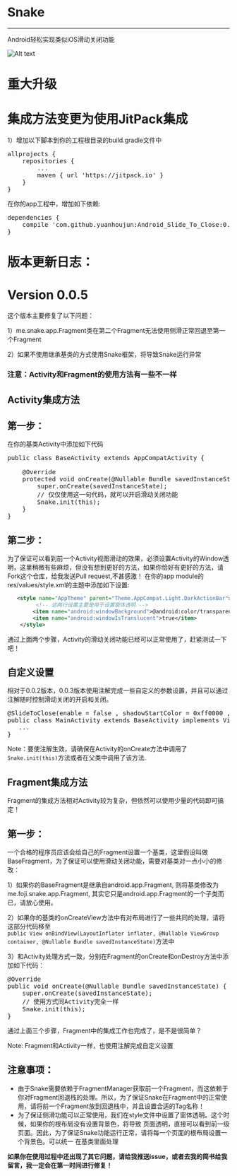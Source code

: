 # Snake
---
Android轻松实现类似iOS滑动关闭功能

![Alt text](https://github.com/yuanhoujun/Android_Slide_To_Close/blob/master/image/demo.gif)

# 重大升级
# 集成方法变更为使用JitPack集成
1）增加以下脚本到你的工程根目录的build.gradle文件中
<pre>
allprojects {
    repositories {
        ...
        maven { url 'https://jitpack.io' }
    }
}
</pre>
	
在你的app工程中，增加如下依赖:
<pre>
dependencies {
    compile 'com.github.yuanhoujun:Android_Slide_To_Close:0.0.3'
}
</pre>

# 版本更新日志：
# Version 0.0.5
这个版本主要修复了以下问题：

1）me.snake.app.Fragment类在第二个Fragment无法使用侧滑正常回退至第一个Fragment

2）如果不使用继承基类的方式使用Snake框架，将导致Snake运行异常


### 注意：Activity和Fragment的使用方法有一些不一样
## Activity集成方法
## 第一步：
在你的基类Activity中添加如下代码
<pre>
public class BaseActivity extends AppCompatActivity {

    @Override
    protected void onCreate(@Nullable Bundle savedInstanceState) {
        super.onCreate(savedInstanceState);
        // 仅仅使用这一句代码，就可以开启滑动关闭功能
        Snake.init(this);
    }
}
</pre>

## 第二步：
为了保证可以看到前一个Activity视图滑动的效果，必须设置Activity的Window透明，这里稍微有些麻烦，但没有想到更好的方法，如果你恰好有更好的方法，请Fork这个仓库，给我发送Pull request,不甚感激！
在你的app module的res/values/style.xml的主题中添加如下设置:
    
```xml
   <style name="AppTheme" parent="Theme.AppCompat.Light.DarkActionBar">
   		 <!-- 这两行设置主要是用于设置窗体透明 --> 	
        <item name="android:windowBackground">@android:color/transparent</item>
        <item name="android:windowIsTranslucent">true</item>
    </style>
```  

通过上面两个步骤，Activity的滑动关闭功能已经可以正常使用了，赶紧测试一下吧！

## 自定义设置
相对于0.0.2版本，0.0.3版本使用注解完成一些自定义的参数设置，并且可以通过注解随时控制滑动关闭的开启和关闭。
<pre>
@SlideToClose(enable = false , shadowStartColor = 0xff0000 , shadowEndColor = 0x00ff00 , minVelocity = 3000)
public class MainActivity extends BaseActivity implements View.OnClickListener {
   ...
}
</pre>

Note：要使注解生效，请确保在Activity的onCreate方法中调用了<code>Snake.init(this)</code>方法或者在父类中调用了该方法.

## Fragment集成方法
Fragment的集成方法相对Activity较为复杂，但依然可以使用少量的代码即可搞定！
## 第一步：
一个合格的程序员应该会给自己的Fragment设置一个基类，这里假设叫做BaseFragment，为了保证可以使用滑动关闭功能，需要对基类对一点小小的修改：

1）如果你的BaseFragment是继承自android.app.Fragment, 则将基类修改为me.foji.snake.app.Fragment, 其实它只是android.app.Fragment的一个子类而已，请放心使用。

2）如果你的基类的onCreateView方法中有对布局进行了一些共同的处理，请将这部分代码移至<code>    public View onBindView(LayoutInflater inflater, @Nullable ViewGroup container, @Nullable Bundle savedInstanceState)</code>方法中

3）和Activity处理方式一致，分别在Fragment的onCreate和onDestroy方法中添加如下代码：

<pre>
@Override
public void onCreate(@Nullable Bundle savedInstanceState) {
    super.onCreate(savedInstanceState);
    // 使用方式同Activity完全一样
    Snake.init(this);
}
</pre>

通过上面三个步骤，Fragment中的集成工作也完成了，是不是很简单？

Note: Fragment和Activity一样，也使用注解完成自定义设置

## 注意事项：
* 由于Snake需要依赖于FragmentManager获取前一个Fragment，而这依赖于你对Fragment回退栈的处理。所以，为了保证Snake在Fragment中的正常使用，请将前一个Fragment放到回退栈中，并且设置合适的Tag名称！
* 为了保证侧滑功能可以正常使用，我们在style文件中设置了窗体透明。这个时候，如果你的根布局没有设置背景色，将导致
  页面透明，直接可以看到前一级页面。因此，为了保证Snake功能运行正常，请将每一个页面的根布局设置一个背景色。可以统一
  在基类里面处理
  
**如果你在使用过程中还出现了其它问题，请给我推送issue，或者去我的简书给我留言，我一定会在第一时间进行修复！**  
